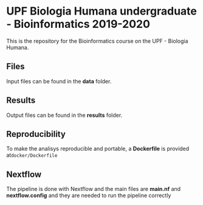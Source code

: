 # UPF Biologia Humana undergraduate - Bioinformatics 2019-2020

This is the repository for the Bioinformatics course on the UPF - Biologia Humana.

## Files

Input files can be found in the **data** folder.

## Results

Output files can be found in the **results** folder.

## Reproducibility

To make the analisys reproducible and portable, a **Dockerfile** is provided at`docker/Dockerfile`

## Nextflow

The pipeline is done with Nextflow and the main files are **main.nf** and **nextflow.config** and they are needed to run the pipeline correctly

